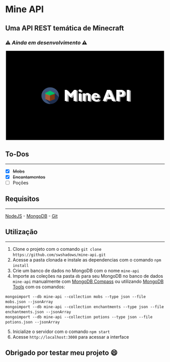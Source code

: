 # Mine API

## Uma API REST temática de Minecraft

### :warning: _Ainda em desenvolvimento_ :warning:

<div align="center">
    <img src="public/assets/meta/meta_preview.png">
</div>

## To-Dos

---

- [x] ~~Mobs~~
- [x] ~~Encantamentos~~
- [ ] Poções

## Requisitos

---

[NodeJS](https://nodejs.org/en/) - [MongoDB](https://www.mongodb.com) - [Git](https://git-scm.com)

## Utilização

---

1. Clone o projeto com o comando `git clone https://github.com/swshadows/mine-api.git`
2. Acesse a pasta clonada e instale as dependencias com o comando `npm install`
3. Crie um banco de dados no MongoDB com o nome `mine-api`
4. Importe as coleções na pasta `db` para seu MongoDB no banco de dados `mine-api` manualmente com [MongoDB Compass](https://www.mongodb.com/try/download/compass) ou utilizando [MongoDB Tools](https://www.mongodb.com/try/download/database-tools) com os comandos:

```
mongoimport --db mine-api --collection mobs --type json --file mobs.json --jsonArray
mongoimport --db mine-api --collection enchantments --type json --file enchantments.json --jsonArray
mongoimport --db mine-api --collection potions --type json --file potions.json --jsonArray
```

5. Inicialize o servidor com o comando `npm start`
6. Acesse `http://localhost:3000` para acessar a interface

## Obrigado por testar meu projeto :smile:
